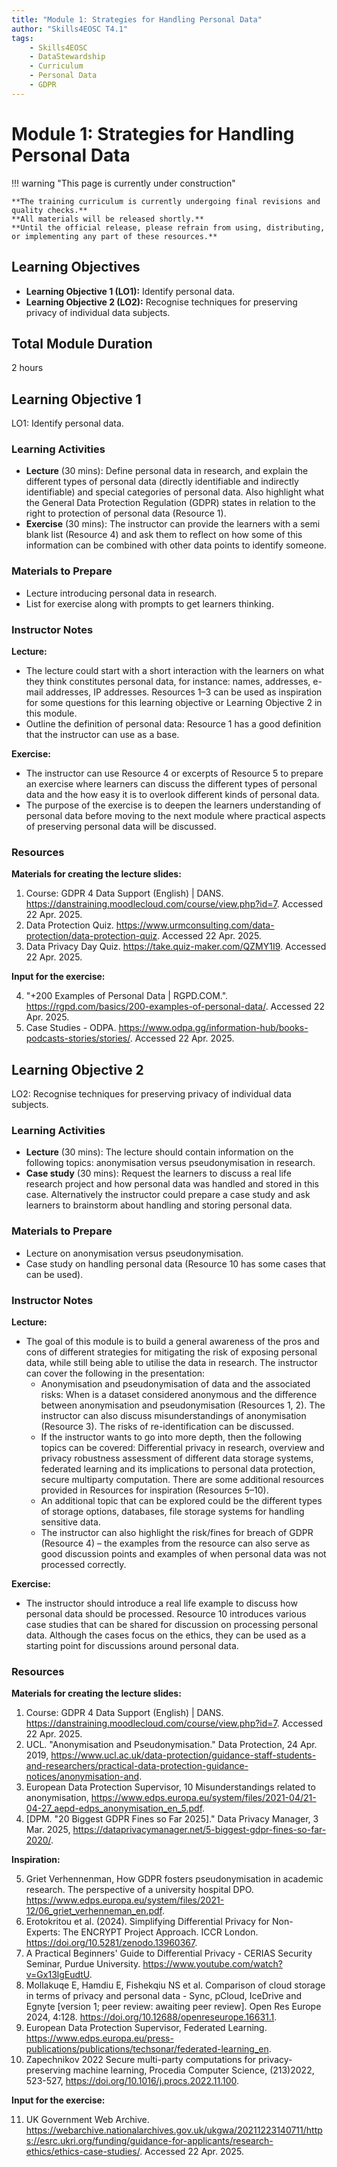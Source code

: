 ```yaml
---
title: "Module 1: Strategies for Handling Personal Data"
author: "Skills4EOSC T4.1"
tags:
    - Skills4EOSC
    - DataStewardship
    - Curriculum
    - Personal Data
    - GDPR
---
```


# Module 1: Strategies for Handling Personal Data


!!! warning "This page is currently under construction"

    **The training curriculum is currently undergoing final revisions and quality checks.**
    **All materials will be released shortly.**
    **Until the official release, please refrain from using, distributing, or implementing any part of these resources.**


## Learning Objectives

- **Learning Objective 1 (LO1):** Identify personal data.
- **Learning Objective 2 (LO2):** Recognise techniques for preserving privacy of individual data subjects.


## Total Module Duration

2 hours


## Learning Objective 1

LO1: Identify personal data.


### Learning Activities

- **Lecture** (30 mins): Define personal data in research, and explain the different types of personal data (directly identifiable and indirectly identifiable) and special categories of personal data. Also highlight what the General Data Protection Regulation (GDPR) states in relation to the right to protection of personal data (Resource 1).
- **Exercise** (30 mins): The instructor can provide the learners with a semi blank list (Resource 4) and ask them to reflect on how some of this information can be combined with other data points to identify someone.


### Materials to Prepare

- Lecture introducing personal data in research.
- List for exercise along with prompts to get learners thinking.


### Instructor Notes

**Lecture:**

- The lecture could start with a short interaction with the learners on what they think constitutes personal data, for instance: names, addresses, e-mail addresses, IP addresses. Resources 1&ndash;3 can be used as inspiration for some questions for this learning objective or Learning Objective 2 in this module.
- Outline the definition of personal data: Resource 1 has a good definition that the instructor can use as a base.

**Exercise:**

- The instructor can use Resource 4 or excerpts of Resource 5 to prepare an exercise where learners can discuss the different types of personal data and the how easy it is to overlook different kinds of personal data.
- The purpose of the exercise is to deepen the learners understanding of personal data before moving to the next module where practical aspects of preserving personal data will be discussed.


### Resources

**Materials for creating the lecture slides:**

1. Course: GDPR 4 Data Support (English) | DANS. <https://danstraining.moodlecloud.com/course/view.php?id=7>. Accessed 22 Apr. 2025.
2. Data Protection Quiz. <https://www.urmconsulting.com/data-protection/data-protection-quiz>. Accessed 22 Apr. 2025.
3. Data Privacy Day Quiz. <https://take.quiz-maker.com/QZMY1I9>. Accessed 22 Apr. 2025.

**Input for the exercise:**

4. "+200 Examples of Personal Data | RGPD.COM.". <https://rgpd.com/basics/200-examples-of-personal-data/>. Accessed 22 Apr. 2025.
5. Case Studies - ODPA. <https://www.odpa.gg/information-hub/books-podcasts-stories/stories/>. Accessed 22 Apr. 2025.



## Learning Objective 2

LO2: Recognise techniques for preserving privacy of individual data subjects.


### Learning Activities

- **Lecture** (30 mins): The lecture should contain information on the following topics: anonymisation versus pseudonymisation in research.
- **Case study** (30 mins): Request the learners to discuss a real life research project and how personal data was handled and stored in this case. Alternatively the instructor could prepare a case study and ask learners to brainstorm about handling and storing personal data.


### Materials to Prepare

- Lecture on anonymisation versus pseudonymisation.
- Case study on handling personal data (Resource 10 has some cases that can be used).


### Instructor Notes

**Lecture:**

- The goal of this module is to build a general awareness of the pros and cons of different strategies for mitigating the risk of exposing personal data, while still being able to utilise the data in research. The instructor can cover the following in the presentation:
    - Anonymisation and pseudonymisation of data and the associated risks: When is a dataset considered anonymous and the difference between anonymisation and pseudonymisation (Resources 1, 2). The instructor can also discuss misunderstandings of anonymisation (Resource 3). The risks of re-identification can be discussed.
    - If the instructor wants to go into more depth, then the following topics can be covered: Differential privacy in research, overview and privacy robustness assessment of different data storage systems, federated learning and its implications to personal data protection, secure multiparty computation. There are some additional resources provided in Resources for inspiration (Resources 5&ndash;10).
    - An additional topic that can be explored could be the different types of storage options, databases, file storage systems for handling sensitive data.
    - The instructor can also highlight the risk/fines for breach of GDPR (Resource 4) &ndash; the examples from the resource can also serve as good discussion points and examples of when personal data was not processed correctly.

**Exercise:**

- The instructor should introduce a real life example to discuss how personal data should be processed. Resource 10 introduces various case studies that can be shared for discussion on processing personal data. Although the cases focus on the ethics, they can be used as a starting point for discussions around personal data.


### Resources

**Materials for creating the lecture slides:**

1. Course: GDPR 4 Data Support (English) | DANS. <https://danstraining.moodlecloud.com/course/view.php?id=7>. Accessed 22 Apr. 2025.
2. UCL. "Anonymisation and Pseudonymisation." Data Protection, 24 Apr. 2019, <https://www.ucl.ac.uk/data-protection/guidance-staff-students-and-researchers/practical-data-protection-guidance-notices/anonymisation-and>.
3. European Data Protection Supervisor, 10 Misunderstandings related to anonymisation, <https://www.edps.europa.eu/system/files/2021-04/21-04-27_aepd-edps_anonymisation_en_5.pdf>.
4. [DPM. "20 Biggest GDPR Fines so Far 2025]." Data Privacy Manager, 3 Mar. 2025, <https://dataprivacymanager.net/5-biggest-gdpr-fines-so-far-2020/>.

**Inspiration:**

5. Griet Verhennenman, How GDPR fosters pseudonymisation in academic research. The perspective of a university hospital DPO. <https://www.edps.europa.eu/system/files/2021-12/06_griet_verhenneman_en.pdf>.
6. Erotokritou et al. (2024). Simplifying Differential Privacy for Non-Experts: The ENCRYPT Project Approach. ICCR London. <https://doi.org/10.5281/zenodo.13960367>.
7. A Practical Beginners' Guide to Differential Privacy - CERIAS Security Seminar, Purdue University. <https://www.youtube.com/watch?v=Gx13lgEudtU>.
8. Mollakuqe E, Hamdiu E, Fishekqiu NS et al. Comparison of cloud storage in terms of privacy and personal data - Sync, pCloud, IceDrive and Egnyte [version 1; peer review: awaiting peer review]. Open Res Europe 2024, 4:128. <https://doi.org/10.12688/openreseurope.16631.1>.
9. European Data Protection Supervisor, Federated Learning. <https://www.edps.europa.eu/press-publications/publications/techsonar/federated-learning_en>.
10. Zapechnikov 2022 Secure multi-party computations for privacy-preserving machine learning, Procedia Computer Science, (213)2022, 523-527, <https://doi.org/10.1016/j.procs.2022.11.100>.

**Input for the exercise:**

11. UK Government Web Archive. <https://webarchive.nationalarchives.gov.uk/ukgwa/20211223140711/https://esrc.ukri.org/funding/guidance-for-applicants/research-ethics/ethics-case-studies/>. Accessed 22 Apr. 2025.
